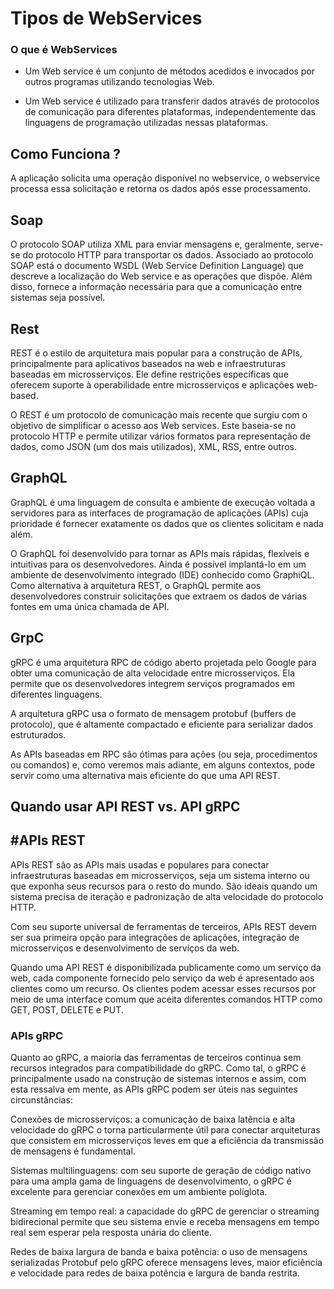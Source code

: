 # Tipos de WebServices

### O que é WebServices
- Um Web service é um conjunto de métodos acedidos e invocados por outros programas utilizando tecnologias Web.<p>
- Um Web service é utilizado para transferir dados através de protocolos de comunicação para diferentes plataformas, independentemente das linguagens de programação utilizadas nessas plataformas. <p>

## Como Funciona ?
A aplicação solicita uma operação disponível no webservice, o webservice processa essa solicitação e retorna os dados após esse processamento.


## Soap
O protocolo SOAP utiliza XML para enviar mensagens e, geralmente, serve-se do protocolo HTTP para transportar os dados. Associado ao protocolo SOAP está o documento WSDL (Web Service Definition Language) que descreve a localização do Web service e as operações que dispõe. Além disso, fornece a informação necessária para que a comunicação entre sistemas seja possível.

## Rest 
REST é o estilo de arquitetura mais popular para a construção de APIs, principalmente  para aplicativos baseados na web e infraestruturas baseadas em microsserviços. Ele define restrições específicas que oferecem suporte à operabilidade entre microsserviços e aplicações web-based. <p>
O REST é um protocolo de comunicação mais recente que surgiu com o objetivo de simplificar o acesso aos Web services. Este baseia-se no protocolo HTTP e permite utilizar vários formatos para representação de dados, como JSON (um dos mais utilizados), XML, RSS, entre outros.

## GraphQL 
GraphQL é uma linguagem de consulta e ambiente de execução voltada a servidores para as interfaces de programação de aplicações (APIs) cuja prioridade é fornecer exatamente os dados que os clientes solicitam e nada além. <p>

O GraphQL foi desenvolvido para tornar as APIs mais rápidas, flexíveis e intuitivas para os desenvolvedores. Ainda é possível implantá-lo em um ambiente de desenvolvimento integrado (IDE) conhecido como GraphiQL. Como alternativa à arquitetura REST, o GraphQL permite aos desenvolvedores construir solicitações que extraem os dados de várias fontes em uma única chamada de API. 


## GrpC
gRPC é uma arquitetura RPC de código aberto projetada pelo Google para obter uma comunicação de alta velocidade entre microsserviços. Ela permite que os desenvolvedores integrem serviços programados em diferentes linguagens. <p>

A arquitetura gRPC usa o formato de mensagem protobuf (buffers de protocolo), que é altamente compactado e eficiente para serializar dados estruturados. <p>

As APIs baseadas em RPC são ótimas para ações (ou seja, procedimentos ou comandos) e, como veremos mais adiante, em alguns contextos, pode servir como uma alternativa mais eficiente do que uma API REST. <p>



## Quando usar API REST vs. API gRPC

## #APIs REST
APIs REST são as APIs mais usadas e populares para conectar infraestruturas baseadas em microsserviços, seja um sistema interno ou que exponha seus recursos para o resto do mundo. São ideais quando um sistema precisa de iteração e padronização de alta velocidade do protocolo HTTP.<p>

Com seu suporte universal de ferramentas de terceiros, APIs REST devem ser sua primeira opção para integrações de aplicações, integração de microsserviços e desenvolvimento de serviços da web.<p>

Quando uma API REST é disponibilizada publicamente como um serviço da web, cada componente fornecido pelo serviço da web é apresentado aos clientes como um recurso. Os clientes podem acessar esses recursos por meio de uma interface comum que aceita diferentes comandos HTTP como GET, POST, DELETE e PUT.<p>

### APIs gRPC
Quanto ao gRPC, a maioria das ferramentas de terceiros continua sem recursos integrados para compatibilidade do gRPC. Como tal, o gRPC é principalmente usado na construção de sistemas internos e assim, com esta ressalva em mente, as APIs gRPC podem ser úteis nas seguintes circunstâncias:<p>

Conexões de microsserviços: a comunicação de baixa latência e alta velocidade do gRPC o torna particularmente útil para conectar arquiteturas que consistem em microsserviços leves em que a eficiência da transmissão de mensagens é fundamental.<p>

Sistemas multilinguagens: com seu suporte de geração de código nativo para uma ampla gama de linguagens de desenvolvimento, o gRPC é excelente para gerenciar conexões em um ambiente políglota.<p>
Streaming em tempo real: a capacidade do gRPC de gerenciar o streaming bidirecional permite que seu sistema envie e receba mensagens em tempo real sem esperar pela resposta unária do cliente.<p>
Redes de baixa largura de banda e baixa potência: o uso de mensagens serializadas Protobuf pelo gRPC oferece mensagens leves, maior eficiência e velocidade para redes de baixa potência e largura de banda restrita.
